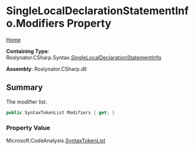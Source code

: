 # SingleLocalDeclarationStatementInfo\.Modifiers Property

[Home](../../../../../README.md)

**Containing Type**: Roslynator\.CSharp\.Syntax\.[SingleLocalDeclarationStatementInfo](../README.md)

**Assembly**: Roslynator\.CSharp\.dll

## Summary

The modifier list\.

```csharp
public SyntaxTokenList Modifiers { get; }
```

### Property Value

Microsoft\.CodeAnalysis\.[SyntaxTokenList](https://docs.microsoft.com/en-us/dotnet/api/microsoft.codeanalysis.syntaxtokenlist)

